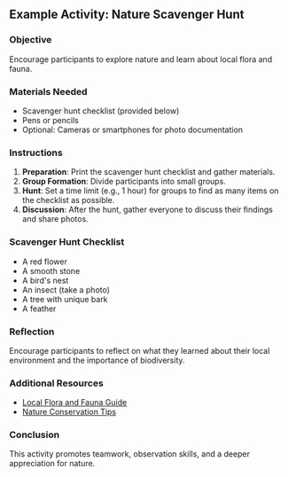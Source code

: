 ## Example Activity: Nature Scavenger Hunt

### Objective
Encourage participants to explore nature and learn about local flora and fauna.

### Materials Needed
- Scavenger hunt checklist (provided below)
- Pens or pencils
- Optional: Cameras or smartphones for photo documentation

### Instructions
1. **Preparation**: Print the scavenger hunt checklist and gather materials.
2. **Group Formation**: Divide participants into small groups.
3. **Hunt**: Set a time limit (e.g., 1 hour) for groups to find as many items on the checklist as possible.
4. **Discussion**: After the hunt, gather everyone to discuss their findings and share photos.

### Scavenger Hunt Checklist
- A red flower
- A smooth stone
- A bird's nest
- An insect (take a photo)
- A tree with unique bark
- A feather

### Reflection
Encourage participants to reflect on what they learned about their local environment and the importance of biodiversity.

### Additional Resources
- [Local Flora and Fauna Guide](#)
- [Nature Conservation Tips](#)

### Conclusion
This activity promotes teamwork, observation skills, and a deeper appreciation for nature.